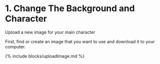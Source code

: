 # 1. Change The Background and Character

Upload a new image for your main character

First, find or create an image that you want to use and download it to your computer.

{% include blocks/uploadImage.md %}
